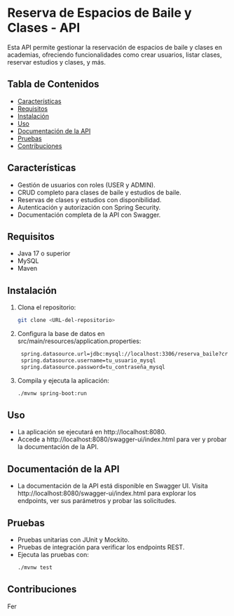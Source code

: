 # Reserva de Espacios de Baile y Clases - API

Esta API permite gestionar la reservación de espacios de baile y clases en academias, ofreciendo funcionalidades como crear usuarios, listar clases, reservar estudios y clases, y más.

## Tabla de Contenidos
- [Características](#características)
- [Requisitos](#requisitos)
- [Instalación](#instalación)
- [Uso](#uso)
- [Documentación de la API](#documentación-de-la-api)
- [Pruebas](#pruebas)
- [Contribuciones](#contribuciones)

## Características
- Gestión de usuarios con roles (USER y ADMIN).
- CRUD completo para clases de baile y estudios de baile.
- Reservas de clases y estudios con disponibilidad.
- Autenticación y autorización con Spring Security.
- Documentación completa de la API con Swagger.

## Requisitos
- Java 17 o superior
- MySQL
- Maven

## Instalación

1. Clona el repositorio:
   ```bash
   git clone <URL-del-repositorio>
   ```
2. Configura la base de datos en src/main/resources/application.properties:
   ```bash
    spring.datasource.url=jdbc:mysql://localhost:3306/reserva_baile?createDatabaseIfNotExist=true&useSSL=false&serverTimezone=UTC
    spring.datasource.username=tu_usuario_mysql
    spring.datasource.password=tu_contraseña_mysql
   ```
3. Compila y ejecuta la aplicación:
    ```bash
    ./mvnw spring-boot:run
    ```

## Uso
- La aplicación se ejecutará en http://localhost:8080.
- Accede a http://localhost:8080/swagger-ui/index.html para ver y probar la documentación de la API.

## Documentación de la API
- La documentación de la API está disponible en Swagger UI. Visita http://localhost:8080/swagger-ui/index.html para explorar los endpoints, ver sus parámetros y probar las solicitudes.

## Pruebas
- Pruebas unitarias con JUnit y Mockito.
- Pruebas de integración para verificar los endpoints REST.
- Ejecuta las pruebas con:
   ```bash
   ./mvnw test
   ```

## Contribuciones

Fer